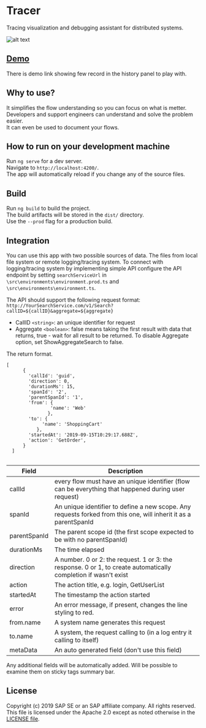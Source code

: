 # Tracer
Tracing visualization and debugging assistant for distributed systems.

![alt text](https://github.com/sap-staging/Tracer/blob/master/ReadMe/Main.PNG)

## [Demo](http://Demo)

There is demo link showing few record in the history panel to play with.

## Why to use?
It simplifies the flow understanding so you can focus on what is metter.  
Developers and support engineers can understand and solve the problem easier.  
It can even be used to document your flows.  

## How to run on your development machine

Run `ng serve` for a dev server.  
Navigate to `http://localhost:4200/`.  
The app will automatically reload if you change any of the source files.

## Build

Run `ng build` to build the project.  
The build artifacts will be stored in the `dist/` directory.   
Use the `--prod` flag for a production build.

## Integration 

You can use this app with two possible sources of data.
The files from local file system or remote logging/tracing system.
To connect with logging/tracing system by implementing simple API configure the API endpoint by setting `searchServiceUrl` in `\src\environments\environment.prod.ts` and `\src\environments\environment.ts`.

The API should support the following request format: 
``` http://YourSearchService.com/v1/Search?callID=${callID}&aggregate=${aggregate}```

* CallID ```<string>```:  an unique identifier for request
* Aggregate ```<boolean>```: false means taking the first result with data that returns, true - wait for all result to be returned. 
To disable Aggregate option, set ShowAggregateSearch to false.

The return format.  

``` 
[   
      {
        'callId': 'guid',
        'direction': 0,
        'durationMs': 15,
        'spanId': '2',
        'parentSpanId': '1',
        'from': {
                'name': 'Web'
               },
        'to': {
             'name': 'ShoppingCart'
           },
        'startedAt': '2019-09-15T10:29:17.688Z',
        'action': 'GetOrder',
      }
  ]
  
  ```

|Field| Description|
|-----| -----------|
|callId|every flow must have an unique identifier (flow can be everything that happened during user request)|
|spanId| An unique identifier to define a new scope. Any requests forked from this one, will inherit it as a parentSpanId|
|parentSpanId| The parent scope id (the first scope expected to be with no parentSpanId)|
|durationMs| The time elapsed |
|direction| A number. 0 or 2: the request. 1 or 3: the response. 0 or 1, to create automatically completion if wasn't exist|
|action| The action title, e.g. login, GetUserList|
|startedAt| The timestamp the action started |
|error| An error message, if present, changes the line styling to red.
|from.name | A system name generates this request|
|to.name | A system, the request calling to (in a log entry it calling to itself)|
|metaData| An auto generated field (don't use this field)|

Any additional fields will be automatically added. Will be possible to examine them on sticky tags summary bar.

## License

Copyright (c) 2019 SAP SE or an SAP affiliate company. All rights reserved.  
This file is licensed under the Apache 2.0 except as noted otherwise in the [LICENSE file](https://github.com/sap-staging/Tracer/blob/master/LICENSE).
